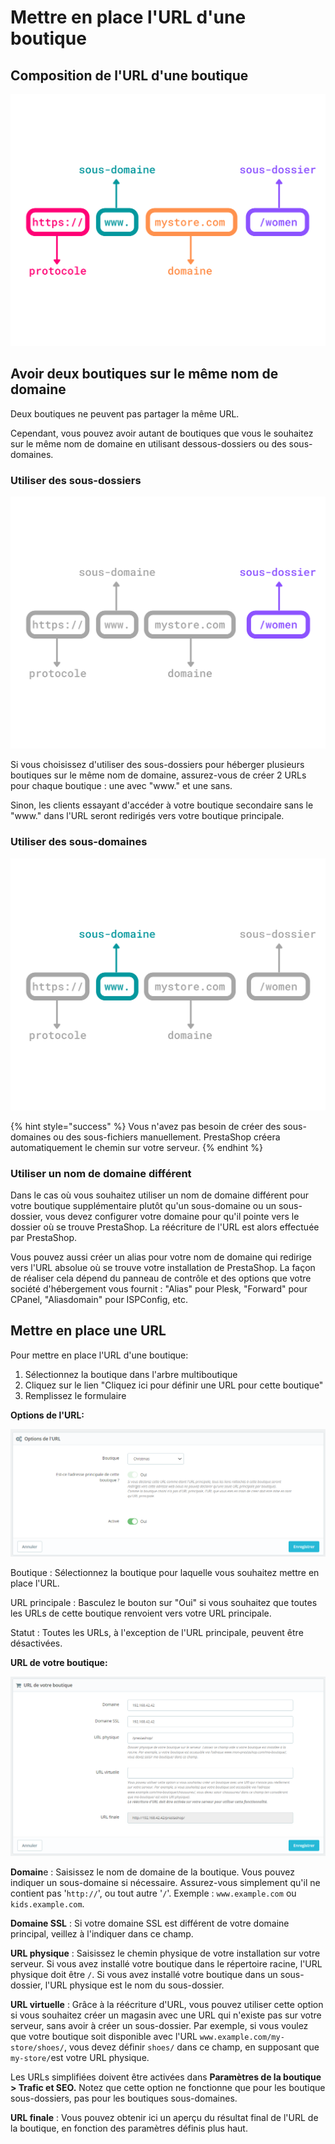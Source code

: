 # Mettre en place l'URL d'une boutique

## Composition de l'URL d'une boutique

![](<../../../.gitbook/assets/httpswww.mystore.comwomen (6).png>)

## Avoir deux boutiques sur le même nom de domaine

Deux boutiques ne peuvent pas partager la même URL.&#x20;

Cependant, vous pouvez avoir autant de boutiques que vous le souhaitez sur le même nom de domaine en utilisant dessous-dossiers ou des sous-domaines.

### Utiliser des sous-dossiers&#x20;

![](<../../../.gitbook/assets/httpswww.mystore.comwomen (7).png>)

Si vous choisissez d'utiliser des sous-dossiers pour héberger plusieurs boutiques sur le même nom de domaine, assurez-vous de créer 2 URLs pour chaque boutique : une avec "www." et une sans.&#x20;

Sinon, les clients essayant d'accéder à votre boutique secondaire sans le "www." dans l'URL seront redirigés vers votre boutique principale.&#x20;

### Utiliser des sous-domaines

![](<../../../.gitbook/assets/httpswww.mystore.comwomen (8).png>)

{% hint style="success" %}
Vous n'avez pas besoin de créer des sous-domaines ou des sous-fichiers manuellement. PrestaShop créera automatiquement le chemin sur votre serveur.
{% endhint %}

### Utiliser un nom de domaine différent

Dans le cas où vous souhaitez utiliser un nom de domaine différent pour votre boutique supplémentaire plutôt qu'un sous-domaine ou un sous-dossier, vous devez configurer votre domaine pour qu'il pointe vers le dossier où se trouve PrestaShop. La réécriture de l'URL est alors effectuée par PrestaShop.&#x20;

Vous pouvez aussi créer un alias pour votre nom de domaine qui redirige vers l'URL absolue où se trouve votre installation de PrestaShop. La façon de réaliser cela dépend du panneau de contrôle et des options que votre société d'hébergement vous fournit : "Alias" pour Plesk, "Forward" pour CPanel, "Aliasdomain" pour ISPConfig, etc.

## Mettre en place une URL

Pour mettre en place l'URL d'une boutique:

1. Sélectionnez la boutique dans l'arbre multiboutique
2. Cliquez sur le lien "Cliquez ici pour définir une URL pour cette boutique"&#x20;
3. Remplissez le formulaire

**Options de l'URL:**&#x20;

![](<../../../.gitbook/assets/image (48).png>)

Boutique : Sélectionnez la boutique pour laquelle vous souhaitez mettre en place l'URL.

URL principale : Basculez le bouton sur "Oui" si vous souhaitez que toutes les URLs de cette boutique renvoient vers votre URL principale.

Statut : Toutes les URLs, à l'exception de l'URL principale, peuvent être désactivées.

**URL de votre boutique:**

![](<../../../.gitbook/assets/image (50).png>)

**Domain**e : Saisissez le nom de domaine de la boutique. Vous pouvez indiquer un sous-domaine si nécessaire. Assurez-vous simplement qu'il ne contient pas '`http://`', ou tout autre '`/`'. Exemple : `www.example.com` ou `kids.example.com`.&#x20;

**Domaine SSL** : Si votre domaine SSL est différent de votre domaine principal, veillez à l'indiquer dans ce champ.&#x20;

**URL physique** : Saisissez le chemin physique de votre installation sur votre serveur. Si vous avez installé votre boutique dans le répertoire racine, l'URL physique doit être `/`. Si vous avez installé votre boutique dans un sous-dossier, l'URL physique est le nom du sous-dossier.&#x20;

**URL virtuelle** : Grâce à la réécriture d'URL, vous pouvez utiliser cette option si vous souhaitez créer un magasin avec une URL qui n'existe pas sur votre serveur, sans avoir à créer un sous-dossier. Par exemple, si vous voulez que votre boutique soit disponible avec l'URL `www.example.com/my-store/shoes/`, vous devez définir `shoes/` dans ce champ, en supposant que `my-store/`est votre URL physique.&#x20;

Les URLs simplifiées doivent être activées dans **Paramètres de la boutique > Trafic et SEO.** Notez que cette option ne fonctionne que pour les boutique sous-dossiers, pas pour les boutiques sous-domaines.&#x20;

**URL finale** : Vous pouvez obtenir ici un aperçu du résultat final de l'URL de la boutique, en fonction des paramètres définis plus haut.



